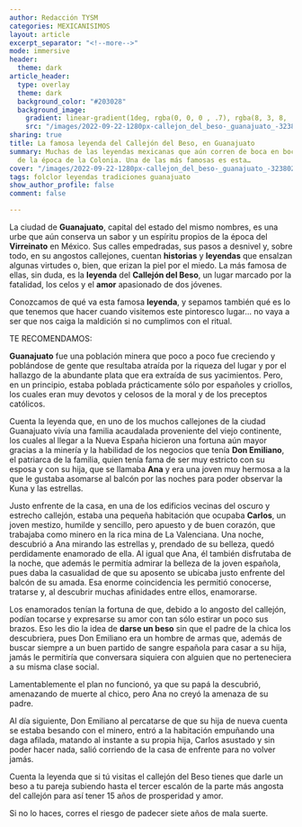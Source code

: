 ```yaml
---
author: Redacción TYSM
categories: MEXICANISIMOS
layout: article
excerpt_separator: "<!--more-->"
mode: immersive
header:
  theme: dark
article_header:
  type: overlay
  theme: dark
  background_color: "#203028"
  background_image:
    gradient: linear-gradient(1deg, rgba(0, 0, 0 , .7), rgba(8, 3, 8, .9))
    src: "/images/2022-09-22-1280px-callejon_del_beso-_guanajuato_-32380256143.jpeg"
sharing: true
title: La famosa leyenda del Callejón del Beso, en Guanajuato
summary: Muchas de las leyendas mexicanas que aún corren de boca en boca provienen
  de la época de la Colonia. Una de las más famosas es esta…
cover: "/images/2022-09-22-1280px-callejon_del_beso-_guanajuato_-32380256143.jpeg"
tags: folclor leyendas tradiciones guanajuato
show_author_profile: false
comment: false

---
```

La ciudad de **Guanajuato**, capital del estado del mismo nombres, es una urbe que aún conserva un sabor y un espíritu propios de la época del **Virreinato** en México. Sus calles empedradas, sus pasos a desnivel y, sobre todo, en su angostos callejones, cuentan **historias** y **leyendas** que ensalzan algunas virtudes o, bien, que erizan la piel por el miedo. La más famosa de ellas, sin duda, es la **leyenda** del **Callejón del Beso**, un lugar marcado por la fatalidad, los celos y el **amor** apasionado de dos jóvenes.

Conozcamos de qué va esta famosa **leyenda**, y sepamos también qué es lo que tenemos que hacer cuando visitemos este pintoresco lugar… no vaya a ser que nos caiga la maldición si no cumplimos con el ritual.

TE RECOMENDAMOS:

**Guanajuato** fue una población minera que poco a poco fue creciendo y poblándose de gente que resultaba atraída por la riqueza del lugar y por el hallazgo de la abundante plata que era extraída de sus yacimientos. Pero, en un principio, estaba poblada prácticamente sólo por españoles y criollos, los cuales eran muy devotos y celosos de la moral y de los preceptos católicos.

Cuenta la leyenda que, en uno de los muchos callejones de la ciudad Guanajuato vivía una familia acaudalada proveniente del viejo continente, los cuales al llegar a la Nueva España hicieron una fortuna aún mayor gracias a la minería y la habilidad de los negocios que tenía **Don Emiliano**, el patriarca de la familia, quien tenía fama de ser muy estricto con su esposa y con su hija, que se llamaba **Ana** y era una joven muy hermosa a la que le gustaba asomarse al balcón por las noches para poder observar la Kuna y las estrellas.

Justo enfrente de la casa, en una de los edificios vecinas del oscuro y estrecho callejón, estaba una pequeña habitación que ocupaba **Carlos**, un joven mestizo, humilde y sencillo, pero apuesto y de buen corazón, que trabajaba como minero en la rica mina de La Valenciana. Una noche, descubrió a Ana mirando las estrellas y, prendado de su belleza, quedó perdidamente enamorado de ella. Al igual que Ana, él también disfrutaba de la noche, que además le permitía admirar la belleza de la joven española, pues daba la casualidad de que su aposento se ubicaba justo enfrente del balcón de su amada. Esa enorme coincidencia les permitió conocerse, tratarse y, al descubrir muchas afinidades entre ellos, enamorarse.

Los enamorados tenían la fortuna de que, debido a lo angosto del callejón, podían tocarse y expresarse su amor con tan sólo estirar un poco sus brazos. Eso les dio la idea de **darse un beso** sin que el padre de la chica los descubriera, pues Don Emiliano era un hombre de armas que, además de buscar siempre a un buen partido de sangre española para casar a su hija, jamás le permitiría que conversara siquiera con alguien que no perteneciera a su misma clase social.

Lamentablemente el plan no funcionó, ya que su papá la descubrió, amenazando de muerte al chico, pero Ana no creyó la amenaza de su padre.

Al día siguiente, Don Emiliano al percatarse de que su hija de nueva cuenta se estaba besando con el minero, entró a la habitación empuñando una daga afilada, matando al instante a su propia hija, Carlos asustado y sin poder hacer nada, salió corriendo de la casa de enfrente para no volver jamás.

Cuenta la leyenda que si tú visitas el callejón del Beso tienes que darle un beso a tu pareja subiendo hasta el tercer escalón de la parte más angosta del callejón para así tener 15 años de prosperidad y amor.

Si no lo haces, corres el riesgo de padecer siete años de mala suerte.